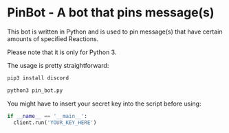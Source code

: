 # PinBot - A bot that pins message(s)

This bot is written in Python and is used to pin message(s) that have certain amounts of specified Reactions.

Please note that it is only for Python 3.

The usage is pretty straightforward:

````sh
pip3 install discord
````

````sh
python3 pin_bot.py
````

You might have to insert your secret key into the script before using:

````python
if __name__ == '__main__':
  client.run('YOUR_KEY_HERE')
````
